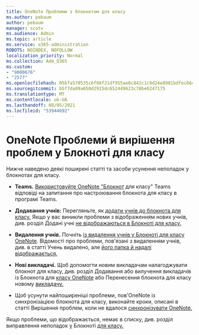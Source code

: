 ```yaml
---
title: OneNote Проблеми з блокнотом для класу
ms.author: pebaum
author: pebaum
manager: scotv
ms.audience: Admin
ms.topic: article
ms.service: o365-administration
ROBOTS: NOINDEX, NOFOLLOW
localization_priority: Normal
ms.collection: Adm_O365
ms.custom:
- "9000676"
- "2577"
ms.openlocfilehash: 05bfa570535c6f08f21df955ae0c842c1c9d24e8981bdfec6642c1a1729d68f8
ms.sourcegitcommit: b5f7da89a650d2915dc652449623c78be6247175
ms.translationtype: MT
ms.contentlocale: uk-UA
ms.lasthandoff: 08/05/2021
ms.locfileid: "53944692"
---
```

# <a name="onenote-class-notebook-issues-and-resolutions"></a>OneNote Проблеми й вирішення проблем у Блокноті для класу

Нижче наведено деякі поширені статті та засоби усунення неполадок у блокнотах для класу.

- **Teams.** [Використовуйте OneNote "Блокнот](https://support.office.com/article/bd77f11f-27cd-4d41-bfbd-2b11799f1440) для класу" Teams відповіді на запитання про настроювання блокнота для класу в програмі Teams.

- **Додавання учнів:** Перегляньте, як [додати учнів до блокнота для класу.](https://support.office.com/article/149882af-506a-4689-9fee-39309b97aae8) Якщо у вас виникли проблеми з відображенням нових учнів, див. розділ Додані учні [не відображаються в Блокноті для класу.](https://support.office.com/article/4da02c45-b435-4af1-921b-51b8ee40e1c9)

- **Видалення учнів.** Почніть [із видалення учнів у Блокноті для класу OneNote](https://support.office.com/article/86dcf019-408f-4de8-8055-eb61f1578c3c). Відомості про проблеми, пов'язані з видаленням учнів, див. в статті Учень видалено, але [його папка й надалі відображається.](https://support.office.com/article/0ed81eaa-c14a-436f-bb6f-ce95f130cc71)

- **Нові викладачі.** Щоб допомогти новим викладачам налагоджувати блокнот для класу, див. розділ Додавання або вилучення викладачів із Блокнота для [класу OneNote](https://support.office.com/article/fdcb870b-49a7-4a14-9ea6-d817f88026f8) або Перенесення блокнота для класу новому [викладачу.](https://support.office.com/article/84ef5d4a-0eec-4d5b-bc22-1317bc3b9027)

- Щоб усунути найпоширеніші проблеми, пов'OneNote із синхронізацією блокнота для класу, виконайте кроки, описані в статті Вирішення проблем, коли не вдалося [синхронізувати OneNote.](https://support.office.com/article/Fix-issues-when-you-can-t-sync-OneNote-299495ef-66d1-448f-90c1-b785a6968d45)

Якщо проблеми, що відображається, немає в списку, див. розділ виправлення неполадок [у](https://support.office.com/article/class-notebook-ee70aff9-52e8-449f-be6a-7cbc1d65eaea#ID0EAABAAA=Manage&ID0EABAAA=Troubleshoot) Блокноті [для класу.](https://support.office.com/article/class-notebook-ee70aff9-52e8-449f-be6a-7cbc1d65eaea) 


